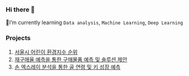 ### Hi there 👋
🌱I’m currently learning `Data analysis`, `Machine Learning`, `Deep Learning`

### Projects
1. [서울시 어린이 환경지수 순위](https://github.com/ranyjoon/Project1)
2. [재구매율 예측을 통한 구매물품 예측 및 솔루션 제안](https://github.com/ranyjoon/Project2)
3. [손 엑스레이 분석을 통한 골 연령 및 키 성장 예측](https://github.com/ranyjoon/Project3)



<!--
**ranyjoon/ranyjoon** is a ✨ _special_ ✨ repository because its `README.md` (this file) appears on your GitHub profile.

Here are some ideas to get you started:

- 🔭 I’m currently working on ...
- 🌱 I’m currently learning ...
- 👯 I’m looking to collaborate on ...
- 🤔 I’m looking for help with ...
- 💬 Ask me about ...
- 📫 How to reach me: ...
- 😄 Pronouns: ...
- ⚡ Fun fact: ...
-->
